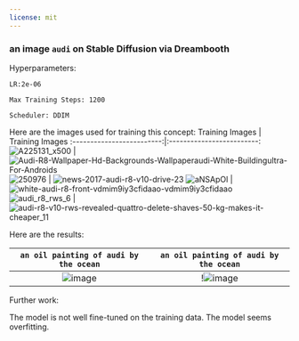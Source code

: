 ```yaml
---
license: mit
---
```

### an image `audi` on Stable Diffusion via Dreambooth


Hyperparameters:

`LR:2e-06`

`Max Training Steps: 1200`

`Scheduler: DDIM`

Here are the images used for training this concept:
Training Images           |  Training Images
:-------------------------:|:-------------------------:
![A225131_x500](https://user-images.githubusercontent.com/20230956/201514176-0b5e6f94-e917-4da7-aec7-926d91074534.jpeg)  |  ![Audi-R8-Wallpaper-Hd-Backgrounds-Wallpaperaudi-White-Buildingultra-For-Androids](https://user-images.githubusercontent.com/20230956/201514182-a7485873-8e5e-4549-948e-4ffa91883b84.jpeg)
![250976](https://user-images.githubusercontent.com/20230956/201514171-3801caaf-de0a-4dab-bde5-86d81df12a44.jpeg)  |  ![news-2017-audi-r8-v10-drive-23](https://user-images.githubusercontent.com/20230956/201514183-718c34a2-91d0-49ec-a5f7-ecd443fb7159.jpg)
![aNSApOl](https://user-images.githubusercontent.com/20230956/201514177-6579883f-cea2-48b4-be3a-5da28259f214.jpeg)  |  ![white-audi-r8-front-vdmim9iy3cfidaao-vdmim9iy3cfidaao](https://user-images.githubusercontent.com/20230956/201514185-a747fef1-0d3e-4e2e-991b-262625d5271d.jpeg)
![audi_r8_rws_6](https://user-images.githubusercontent.com/20230956/201514178-a5b53bfb-ab07-4d25-bf64-f7bf842803d2.jpeg)  |  ![audi-r8-v10-rws-revealed-quattro-delete-shaves-50-kg-makes-it-cheaper_11](https://user-images.githubusercontent.com/20230956/201514180-105f550f-0e95-489e-9094-cff12e45eebc.jpeg)

Here are the results:

`an oil painting of audi by the ocean`          |  `an oil painting of audi by the ocean`
:-------------------------:|:-------------------------:
![image](https://user-images.githubusercontent.com/20230956/201514769-47f3e7d5-c4c3-49ba-bc7f-90537684db5d.png)  |  !![image](https://user-images.githubusercontent.com/20230956/201514781-f53e9f81-41b2-46bc-87cc-d32670263734.png) 

Further work:

The model is not well fine-tuned on the training data. The model seems overfitting. 

